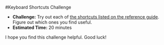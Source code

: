#Keyboard Shortcuts Challenge

* **Challenge:** Try out each of [the shortcuts listed on the reference guide](https://github.com/christensenacademy/christensen-academy/blob/master/modules/html-basics/reference.md#useful-keyboard-shortcuts). Figure out which ones you find useful.
* **Estimated Time:** 20 minutes

I hope you find this challenge helpful. Good luck!


